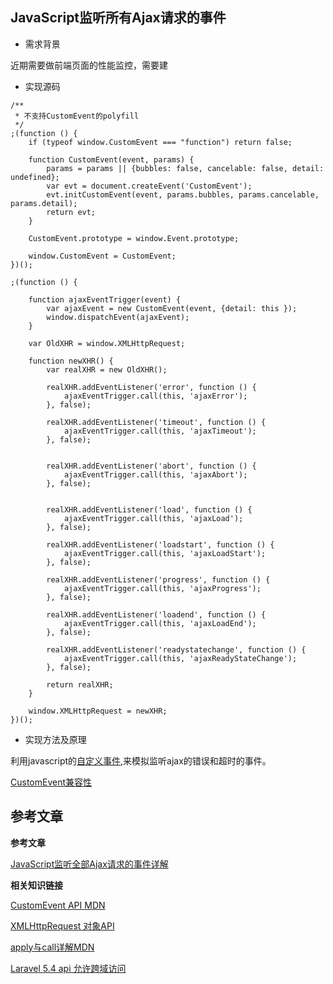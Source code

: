 
## JavaScript监听所有Ajax请求的事件

- 需求背景

近期需要做前端页面的性能监控，需要建

- 实现源码



```
/**
 * 不支持CustomEvent的polyfill
 */
;(function () {
    if (typeof window.CustomEvent === "function") return false;

    function CustomEvent(event, params) {
        params = params || {bubbles: false, cancelable: false, detail: undefined};
        var evt = document.createEvent('CustomEvent');
        evt.initCustomEvent(event, params.bubbles, params.cancelable, params.detail);
        return evt;
    }

    CustomEvent.prototype = window.Event.prototype;

    window.CustomEvent = CustomEvent;
})();

;(function () {

    function ajaxEventTrigger(event) {
        var ajaxEvent = new CustomEvent(event, {detail: this });
        window.dispatchEvent(ajaxEvent);
    }

    var OldXHR = window.XMLHttpRequest;

    function newXHR() {
        var realXHR = new OldXHR();

        realXHR.addEventListener('error', function () {
            ajaxEventTrigger.call(this, 'ajaxError');
        }, false);

        realXHR.addEventListener('timeout', function () {
            ajaxEventTrigger.call(this, 'ajaxTimeout');
        }, false);


        realXHR.addEventListener('abort', function () {
            ajaxEventTrigger.call(this, 'ajaxAbort');
        }, false);


        realXHR.addEventListener('load', function () {
            ajaxEventTrigger.call(this, 'ajaxLoad');
        }, false);

        realXHR.addEventListener('loadstart', function () {
            ajaxEventTrigger.call(this, 'ajaxLoadStart');
        }, false);

        realXHR.addEventListener('progress', function () {
            ajaxEventTrigger.call(this, 'ajaxProgress');
        }, false);

        realXHR.addEventListener('loadend', function () {
            ajaxEventTrigger.call(this, 'ajaxLoadEnd');
        }, false);

        realXHR.addEventListener('readystatechange', function () {
            ajaxEventTrigger.call(this, 'ajaxReadyStateChange');
        }, false);

        return realXHR;
    }

    window.XMLHttpRequest = newXHR;
})();

```


- 实现方法及原理

利用javascript的[自定义事件](https://developer.mozilla.org/zh-CN/docs/Web/API/CustomEvent),来模拟监听ajax的错误和超时的事件。



[CustomEvent兼容性](https://caniuse.com/#search=CustomEvent)

## 参考文章

**参考文章**

[JavaScript监听全部Ajax请求的事件详解](https://yq.aliyun.com/ziliao/20500)

**相关知识链接**


[CustomEvent API MDN](https://developer.mozilla.org/zh-CN/docs/Web/API/CustomEvent)



[XMLHttpRequest 对象API](http://www.w3school.com.cn/xmldom/dom_http.asp)

[apply与call详解MDN](https://developer.mozilla.org/zh-CN/docs/Web/JavaScript/Reference/Global_Objects/Function/apply)


[Laravel 5.4 api 允许跨域访问](https://segmentfault.com/a/1190000008963017)